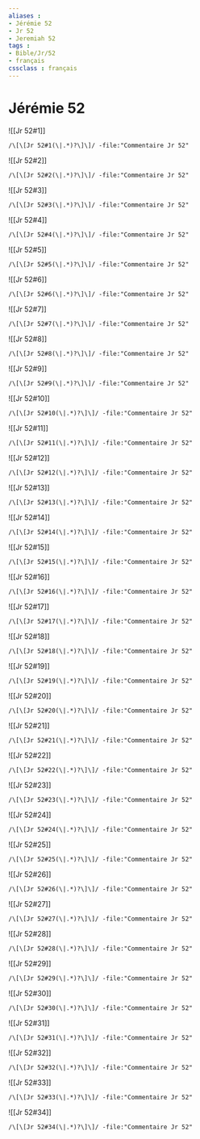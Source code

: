```yaml
---
aliases : 
- Jérémie 52
- Jr 52
- Jeremiah 52
tags : 
- Bible/Jr/52
- français
cssclass : français
---
```


# Jérémie 52

![[Jr 52#1]]

```query
/\[\[Jr 52#1(\|.*)?\]\]/ -file:"Commentaire Jr 52"
```

![[Jr 52#2]]

```query
/\[\[Jr 52#2(\|.*)?\]\]/ -file:"Commentaire Jr 52"
```

![[Jr 52#3]]

```query
/\[\[Jr 52#3(\|.*)?\]\]/ -file:"Commentaire Jr 52"
```

![[Jr 52#4]]

```query
/\[\[Jr 52#4(\|.*)?\]\]/ -file:"Commentaire Jr 52"
```

![[Jr 52#5]]

```query
/\[\[Jr 52#5(\|.*)?\]\]/ -file:"Commentaire Jr 52"
```

![[Jr 52#6]]

```query
/\[\[Jr 52#6(\|.*)?\]\]/ -file:"Commentaire Jr 52"
```

![[Jr 52#7]]

```query
/\[\[Jr 52#7(\|.*)?\]\]/ -file:"Commentaire Jr 52"
```

![[Jr 52#8]]

```query
/\[\[Jr 52#8(\|.*)?\]\]/ -file:"Commentaire Jr 52"
```

![[Jr 52#9]]

```query
/\[\[Jr 52#9(\|.*)?\]\]/ -file:"Commentaire Jr 52"
```

![[Jr 52#10]]

```query
/\[\[Jr 52#10(\|.*)?\]\]/ -file:"Commentaire Jr 52"
```

![[Jr 52#11]]

```query
/\[\[Jr 52#11(\|.*)?\]\]/ -file:"Commentaire Jr 52"
```

![[Jr 52#12]]

```query
/\[\[Jr 52#12(\|.*)?\]\]/ -file:"Commentaire Jr 52"
```

![[Jr 52#13]]

```query
/\[\[Jr 52#13(\|.*)?\]\]/ -file:"Commentaire Jr 52"
```

![[Jr 52#14]]

```query
/\[\[Jr 52#14(\|.*)?\]\]/ -file:"Commentaire Jr 52"
```

![[Jr 52#15]]

```query
/\[\[Jr 52#15(\|.*)?\]\]/ -file:"Commentaire Jr 52"
```

![[Jr 52#16]]

```query
/\[\[Jr 52#16(\|.*)?\]\]/ -file:"Commentaire Jr 52"
```

![[Jr 52#17]]

```query
/\[\[Jr 52#17(\|.*)?\]\]/ -file:"Commentaire Jr 52"
```

![[Jr 52#18]]

```query
/\[\[Jr 52#18(\|.*)?\]\]/ -file:"Commentaire Jr 52"
```

![[Jr 52#19]]

```query
/\[\[Jr 52#19(\|.*)?\]\]/ -file:"Commentaire Jr 52"
```

![[Jr 52#20]]

```query
/\[\[Jr 52#20(\|.*)?\]\]/ -file:"Commentaire Jr 52"
```

![[Jr 52#21]]

```query
/\[\[Jr 52#21(\|.*)?\]\]/ -file:"Commentaire Jr 52"
```

![[Jr 52#22]]

```query
/\[\[Jr 52#22(\|.*)?\]\]/ -file:"Commentaire Jr 52"
```

![[Jr 52#23]]

```query
/\[\[Jr 52#23(\|.*)?\]\]/ -file:"Commentaire Jr 52"
```

![[Jr 52#24]]

```query
/\[\[Jr 52#24(\|.*)?\]\]/ -file:"Commentaire Jr 52"
```

![[Jr 52#25]]

```query
/\[\[Jr 52#25(\|.*)?\]\]/ -file:"Commentaire Jr 52"
```

![[Jr 52#26]]

```query
/\[\[Jr 52#26(\|.*)?\]\]/ -file:"Commentaire Jr 52"
```

![[Jr 52#27]]

```query
/\[\[Jr 52#27(\|.*)?\]\]/ -file:"Commentaire Jr 52"
```

![[Jr 52#28]]

```query
/\[\[Jr 52#28(\|.*)?\]\]/ -file:"Commentaire Jr 52"
```

![[Jr 52#29]]

```query
/\[\[Jr 52#29(\|.*)?\]\]/ -file:"Commentaire Jr 52"
```

![[Jr 52#30]]

```query
/\[\[Jr 52#30(\|.*)?\]\]/ -file:"Commentaire Jr 52"
```

![[Jr 52#31]]

```query
/\[\[Jr 52#31(\|.*)?\]\]/ -file:"Commentaire Jr 52"
```

![[Jr 52#32]]

```query
/\[\[Jr 52#32(\|.*)?\]\]/ -file:"Commentaire Jr 52"
```

![[Jr 52#33]]

```query
/\[\[Jr 52#33(\|.*)?\]\]/ -file:"Commentaire Jr 52"
```

![[Jr 52#34]]

```query
/\[\[Jr 52#34(\|.*)?\]\]/ -file:"Commentaire Jr 52"
```


